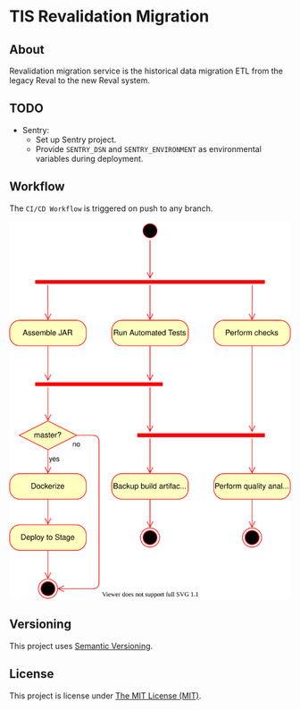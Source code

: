 # TIS Revalidation Migration

## About
Revalidation migration service is the historical data migration ETL from the legacy Reval 
to the new Reval system.  

## TODO
 - Sentry:
    - Set up Sentry project.
    - Provide `SENTRY_DSN` and `SENTRY_ENVIRONMENT` as environmental variables
   during deployment.

## Workflow
The `CI/CD Workflow` is triggered on push to any branch.

![CI/CD workflow](.github/workflows/ci-cd-workflow.svg "CI/CD Workflow")

## Versioning
This project uses [Semantic Versioning](semver.org).

## License
This project is license under [The MIT License (MIT)](LICENSE).
